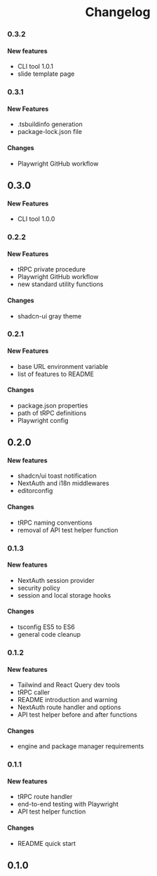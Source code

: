 <h1 align="center">
	Changelog
</h1>

### 0.3.2

#### New features

-   CLI tool 1.0.1
-   slide template page

### 0.3.1

#### New Features

-   .tsbuildinfo generation
-   package-lock.json file

#### Changes

-   Playwright GitHub workflow

## 0.3.0

#### New Features

-   CLI tool 1.0.0

### 0.2.2

#### New Features

-   tRPC private procedure
-   Playwright GitHub workflow
-   new standard utility functions

#### Changes

-   shadcn-ui gray theme

### 0.2.1

#### New Features

-   base URL environment variable
-   list of features to README

#### Changes

-   package.json properties
-   path of tRPC definitions
-   Playwright config

## 0.2.0

#### New features

-   shadcn/ui toast notification
-   NextAuth and i18n middlewares
-   editorconfig

#### Changes

-   tRPC naming conventions
-   removal of API test helper function

### 0.1.3

#### New features

-   NextAuth session provider
-   security policy
-   session and local storage hooks

#### Changes

-   tsconfig ES5 to ES6
-   general code cleanup

### 0.1.2

#### New features

-   Tailwind and React Query dev tools
-   tRPC caller
-   README introduction and warning
-   NextAuth route handler and options
-   API test helper before and after functions

#### Changes

-   engine and package manager requirements

### 0.1.1

#### New features

-   tRPC route handler
-   end-to-end testing with Playwright
-   API test helper function

#### Changes

-   README quick start

## 0.1.0
